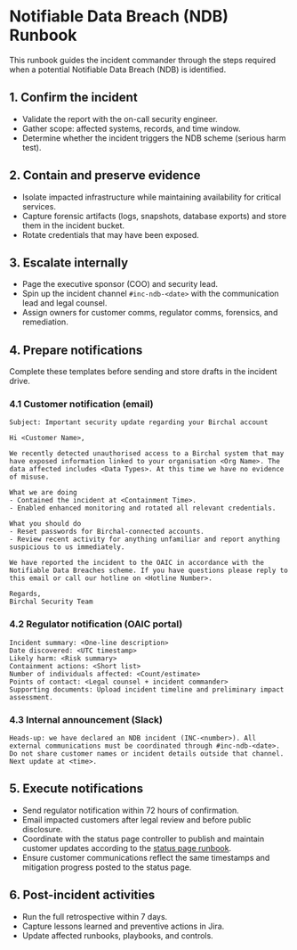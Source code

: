 # Notifiable Data Breach (NDB) Runbook

This runbook guides the incident commander through the steps required when a potential Notifiable Data Breach (NDB) is identified.

## 1. Confirm the incident
- Validate the report with the on-call security engineer.
- Gather scope: affected systems, records, and time window.
- Determine whether the incident triggers the NDB scheme (serious harm test).

## 2. Contain and preserve evidence
- Isolate impacted infrastructure while maintaining availability for critical services.
- Capture forensic artifacts (logs, snapshots, database exports) and store them in the incident bucket.
- Rotate credentials that may have been exposed.

## 3. Escalate internally
- Page the executive sponsor (COO) and security lead.
- Spin up the incident channel `#inc-ndb-<date>` with the communication lead and legal counsel.
- Assign owners for customer comms, regulator comms, forensics, and remediation.

## 4. Prepare notifications
Complete these templates before sending and store drafts in the incident drive.

### 4.1 Customer notification (email)
```
Subject: Important security update regarding your Birchal account

Hi <Customer Name>,

We recently detected unauthorised access to a Birchal system that may have exposed information linked to your organisation <Org Name>. The data affected includes <Data Types>. At this time we have no evidence of misuse.

What we are doing
- Contained the incident at <Containment Time>.
- Enabled enhanced monitoring and rotated all relevant credentials.

What you should do
- Reset passwords for Birchal-connected accounts.
- Review recent activity for anything unfamiliar and report anything suspicious to us immediately.

We have reported the incident to the OAIC in accordance with the Notifiable Data Breaches scheme. If you have questions please reply to this email or call our hotline on <Hotline Number>.

Regards,
Birchal Security Team
```

### 4.2 Regulator notification (OAIC portal)
```
Incident summary: <One-line description>
Date discovered: <UTC timestamp>
Likely harm: <Risk summary>
Containment actions: <Short list>
Number of individuals affected: <Count/estimate>
Points of contact: <Legal counsel + incident commander>
Supporting documents: Upload incident timeline and preliminary impact assessment.
```

### 4.3 Internal announcement (Slack)
```
Heads-up: we have declared an NDB incident (INC-<number>). All external communications must be coordinated through #inc-ndb-<date>. Do not share customer names or incident details outside that channel. Next update at <time>.
```

## 5. Execute notifications
- Send regulator notification within 72 hours of confirmation.
- Email impacted customers after legal review and before public disclosure.
- Coordinate with the status page controller to publish and maintain customer updates according to the [status page runbook](./status-page.md).
- Ensure customer communications reflect the same timestamps and mitigation progress posted to the status page.

## 6. Post-incident activities
- Run the full retrospective within 7 days.
- Capture lessons learned and preventive actions in Jira.
- Update affected runbooks, playbooks, and controls.
